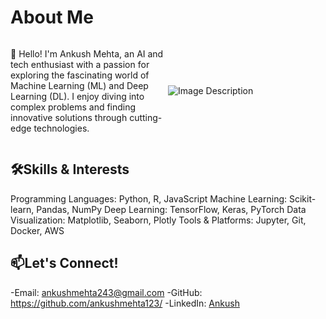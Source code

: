 # About Me
<div style="display: flex; align-items: center;">
  <div style="flex: 1;">
    <p> 
      👋 Hello! I'm Ankush Mehta, an AI and tech enthusiast with a passion for exploring the fascinating world of Machine Learning (ML) and Deep Learning (DL). I enjoy diving into complex problems and finding innovative solutions through cutting-edge technologies.
    </p>
  </div>
  <div style="flex: 1;">
    <img src="https://github.com/user-attachments/assets/4c7bff73-3a42-4d8a-8742-657fe67b6c80" alt="Image Description" style="max-width: 100%; height: auto;">
  </div>
</div>





## 🛠️Skills & Interests
Programming Languages: Python, R, JavaScript
Machine Learning: Scikit-learn, Pandas, NumPy
Deep Learning: TensorFlow, Keras, PyTorch
Data Visualization: Matplotlib, Seaborn, Plotly
Tools & Platforms: Jupyter, Git, Docker, AWS

## 📫Let's Connect!
-Email: ankushmehta243@gmail.com
-GitHub: https://github.com/ankushmehta123/
-LinkedIn: [Ankush](https://www.linkedin.com/in/i-ankush-mehta/)



